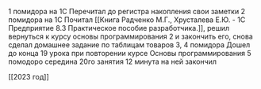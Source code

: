1 помидора на 1С
	Перечитал до регистра накопления свои заметки
2 помидора на 1С
	Почитал [[Книга Радченко М.Г., Хрусталева Е.Ю. - 1С Предприятие 8.3 Практическое пособие разработчика.]], решил вернуться к курсу основы программирования 2 и закончить его, снова сделал домашнее задание по таблицам товаров
3, 4 помидора
	Дошел до конца 19 урока при повторении курсе Основы программирования
5 помодоро
	середина 20го занятия
12 минута на ней закончил

[[2023 год]]